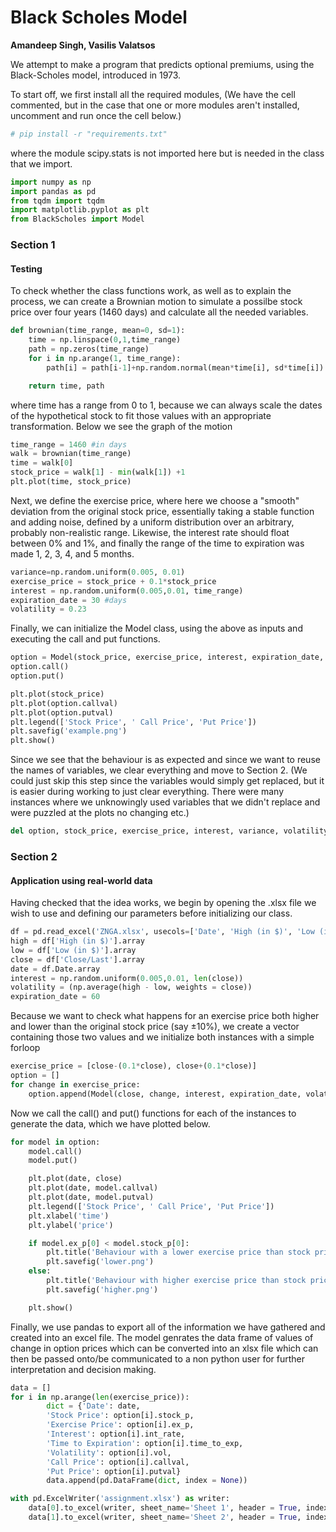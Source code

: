 # Black Scholes Model

**Amandeep Singh, Vasilis Valatsos**

We attempt to make a program that predicts optional premiums, using the
Black-Scholes model, introduced in 1973.

To start off, we first install all the required modules, (We have the
cell commented, but in the case that one or more modules aren\'t
installed, uncomment and run once the cell below.)

``` python
# pip install -r "requirements.txt"
```

where the module scipy.stats is not imported here but is needed in the
class that we import.

``` python
import numpy as np
import pandas as pd
from tqdm import tqdm
import matplotlib.pyplot as plt
from BlackScholes import Model
```

### Section 1

#### Testing

To check whether the class functions work, as well as to explain the
process, we can create a Brownian motion to simulate a possilbe stock
price over four years (1460 days) and calculate all the needed
variables.

``` python
def brownian(time_range, mean=0, sd=1):
    time = np.linspace(0,1,time_range)
    path = np.zeros(time_range)
    for i in np.arange(1, time_range):
        path[i] = path[i-1]+np.random.normal(mean*time[i], sd*time[i])

    return time, path
```

where time has a range from 0 to 1, because we can always scale the
dates of the hypothetical stock to fit those values with an appropriate
transformation. Below we see the graph of the motion

``` python
time_range = 1460 #in days
walk = brownian(time_range)
time = walk[0]
stock_price = walk[1] - min(walk[1]) +1
plt.plot(time, stock_price)
```


Next, we define the exercise price, where here we choose a \"smooth\"
deviation from the original stock price, essentially taking a stable
function and adding noise, defined by a uniform distribution over an
arbitrary, probably non-realistic range. Likewise, the interest rate
should float between 0% and 1%, and finally the range of the time to
expiration was made 1, 2, 3, 4, and 5 months.

``` python
variance=np.random.uniform(0.005, 0.01)
exercise_price = stock_price + 0.1*stock_price
interest = np.random.uniform(0.005,0.01, time_range)
expiration_date = 30 #days
volatility = 0.23
```

Finally, we can initialize the Model class, using the above as inputs
and executing the call and put functions.

``` python
option = Model(stock_price, exercise_price, interest, expiration_date, volatility)
option.call()
option.put()
```

``` python
plt.plot(stock_price)
plt.plot(option.callval)
plt.plot(option.putval)
plt.legend(['Stock Price', ' Call Price', 'Put Price'])
plt.savefig('example.png')
plt.show()
```

Since we see that the behaviour is as expected and since we want to
reuse the names of variables, we clear everything and move to Section 2.
(We could just skip this step since the variables would simply get
replaced, but it is easier during working to just clear everything.
There were many instances where we unknowingly used variables that we
didn\'t replace and were puzzled at the plots no changing etc.)

``` python
del option, stock_price, exercise_price, interest, variance, volatility, walk, time_range, time, expiration_date
```

### Section 2

#### Application using real-world data

Having checked that the idea works, we begin by opening the .xlsx file
we wish to use and defining our parameters before initializing our
class.

``` python
df = pd.read_excel('ZNGA.xlsx', usecols=['Date', 'High (in $)', 'Low (in $)', 'Close/Last', 'Difference of High and Low'])
high = df['High (in $)'].array
low = df['Low (in $)'].array
close = df['Close/Last'].array
date = df.Date.array
interest = np.random.uniform(0.005,0.01, len(close))
volatility = (np.average(high - low, weights = close))
expiration_date = 60
```

Because we want to check what happens for an exercise price both higher
and lower than the original stock price (say ±10%), we create a vector
containing those two values and we initialize both instances with a
simple forloop

``` python
exercise_price = [close-(0.1*close), close+(0.1*close)]
option = []
for change in exercise_price:
    option.append(Model(close, change, interest, expiration_date, volatility))
```

Now we call the call() and put() functions for each of the instances to
generate the data, which we have plotted below.

``` python
for model in option:
    model.call()
    model.put()

    plt.plot(date, close)
    plt.plot(date, model.callval)
    plt.plot(date, model.putval)
    plt.legend(['Stock Price', ' Call Price', 'Put Price'])
    plt.xlabel('time')
    plt.ylabel('price')

    if model.ex_p[0] < model.stock_p[0]:
        plt.title('Behaviour with a lower exercise price than stock price')
        plt.savefig('lower.png')
    else:
        plt.title('Behaviour with higher exercise price than stock price')
        plt.savefig('higher.png')

    plt.show()
```

Finally, we use pandas to export all of the information we have gathered
and created into an excel file. The model genrates the data frame of
values of change in option prices which can be converted into an xlsx
file which can then be passed onto/be communicated to a non python user
for further interpretation and decision making.

``` python
data = []
for i in np.arange(len(exercise_price)):
        dict = {'Date': date,
        'Stock Price': option[i].stock_p,
        'Exercise Price': option[i].ex_p,
        'Interest': option[i].int_rate,
        'Time to Expiration': option[i].time_to_exp,
        'Volatility': option[i].vol,
        'Call Price': option[i].callval,
        'Put Price': option[i].putval}
        data.append(pd.DataFrame(dict, index = None))

with pd.ExcelWriter('assignment.xlsx') as writer:  
    data[0].to_excel(writer, sheet_name='Sheet 1', header = True, index = False)
    data[1].to_excel(writer, sheet_name='Sheet 2', header = True, index = False)
```
